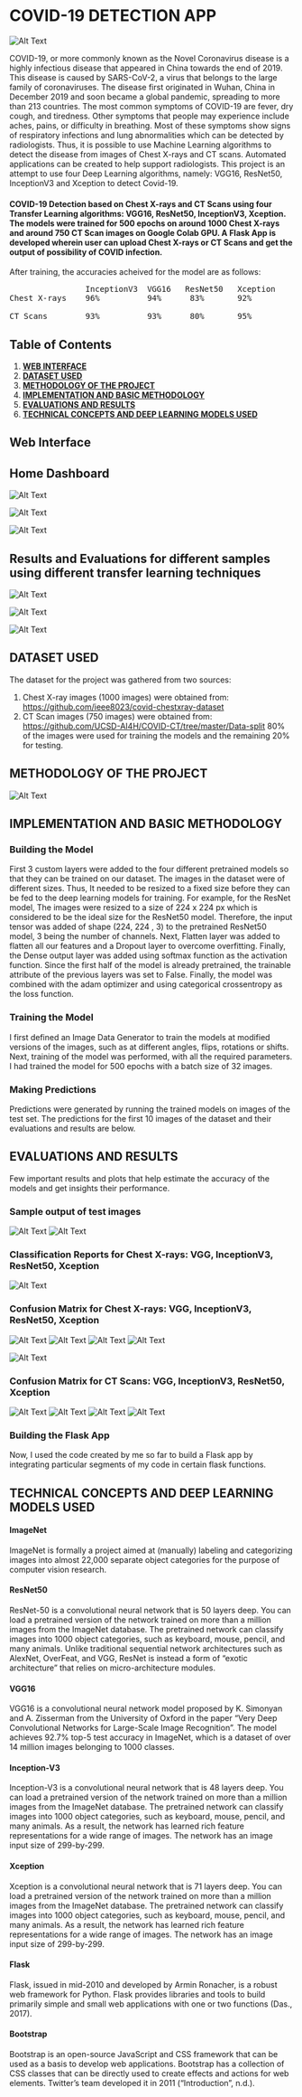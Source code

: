 # COVID-19 DETECTION APP

![Alt Text](/screenshots/mask.png)

COVID-19, or more commonly known as the Novel Coronavirus disease is a highly infectious disease that appeared in China towards the end of 2019. This disease is caused by SARS-CoV-2, a virus that belongs to the large family of coronaviruses. The disease first originated in Wuhan, China in December 2019 and soon became a global pandemic, spreading to more than 213 countries.
The most common symptoms of COVID-19 are fever, dry cough, and tiredness. Other symptoms that people may experience include aches, pains, or difficulty in breathing. Most of these symptoms show signs of respiratory infections and lung abnormalities which can be detected by radiologists.
Thus, it is possible to use Machine Learning algorithms to detect the disease from images of Chest X-rays and CT scans. Automated applications can be created to help support radiologists. 
This project is an attempt to use four Deep Learning algorithms, namely: VGG16, ResNet50, InceptionV3 and Xception to detect Covid-19. 

#### COVID-19 Detection based on Chest X-rays and CT Scans using four Transfer Learning algorithms: VGG16, ResNet50, InceptionV3, Xception. The models were trained for 500 epochs on around 1000 Chest X-rays and around 750 CT Scan images on Google Colab GPU. A Flask App is developed wherein user can upload Chest X-rays or CT Scans and get the output of possibility of COVID infection.

After training, the accuracies acheived for the model are as follows:
<pre>
                InceptionV3  VGG16   ResNet50   Xception
Chest X-rays    96%          94%      83%       92%

CT Scans        93%          93%      80%       95%
</pre>

## Table of Contents
1. [**WEB INTERFACE**](#web-interface)
2. [**DATASET USED**](#dataset-used)
3. [**METHODOLOGY OF THE PROJECT**](#methodology-of-the-project)
4. [**IMPLEMENTATION AND BASIC METHODOLOGY**](#implementation-and-basic-methodology)
5. [**EVALUATIONS AND RESULTS**](#evaluations-and-results)
6. [**TECHNICAL CONCEPTS AND DEEP LEARNING MODELS USED**](#technical-concepts-and-deep-learning-models-used)


## Web Interface

## Home Dashboard 

![Alt Text](/screenshots/SS1.PNG)




![Alt Text](/screenshots/SS2.PNG)




![Alt Text](/screenshots/SS3.PNG)



## Results and Evaluations for different samples using different transfer learning techniques

![Alt Text](/screenshots/SS4.PNG)



![Alt Text](/screenshots/SS5.PNG)



![Alt Text](/screenshots/SS6.PNG)

## DATASET USED

The dataset for the project was gathered from two sources:

1) Chest X-ray images (1000 images) were obtained from: https://github.com/ieee8023/covid-chestxray-dataset
2) CT Scan images (750 images) were obtained from: https://github.com/UCSD-AI4H/COVID-CT/tree/master/Data-split 80% of the images were used for training the models and the remaining 20% for testing.


## METHODOLOGY OF THE PROJECT 

![Alt Text](/screenshots/Methodology.png)


## IMPLEMENTATION AND BASIC METHODOLOGY

### Building the Model
First 3 custom layers were added to the four different pretrained models so that they can be trained on our dataset. 
The images in the dataset were of different sizes. Thus, It needed to be resized to a fixed size before they can be fed to the deep learning models for training. For example, for the ResNet model, The images were resized to a size of 224 x 224 px which is considered to be the ideal size for the ResNet50 model. Therefore, the input tensor was added of shape (224, 224 , 3) to the pretrained ResNet50 model, 3 being the number of channels.
Next, Flatten layer was added to flatten all our features and a Dropout layer to overcome overfitting. Finally, the Dense output layer was added using softmax function as the activation function. Since the first half of the model is already pretrained, the trainable attribute of the previous layers was set to False. Finally, the model was combined with the adam optimizer and using categorical crossentropy as the loss function.

### Training the Model
I first defined an Image Data Generator to train the models at modified versions of the images, such as at different angles, flips, rotations or shifts.
Next, training of the model was performed, with all the required parameters. 
I had trained the model for 500 epochs with a batch size of 32 images.

### Making Predictions
Predictions were generated by running the trained models on images of the test set. The predictions for the first 10 images of the dataset and their evaluations and results are below.

## EVALUATIONS AND RESULTS
Few important results and plots that help estimate the accuracy of the models and get insights their performance.

### Sample output of test images
![Alt Text](/screenshots/sample_chest.PNG)
![Alt Text](/screenshots/sample_ct.PNG)

### Classification Reports for Chest X-rays: VGG, InceptionV3, ResNet50, Xception
![Alt Text](/screenshots/Classification_reports.PNG)

### Confusion Matrix for Chest X-rays: VGG, InceptionV3, ResNet50, Xception
![Alt Text](/screenshots/vgg_chest_cm.PNG)
![Alt Text](/screenshots/inception_chest_cm.PNG)
![Alt Text](/screenshots/resnet_chest_cm.PNG)
![Alt Text](/screenshots/xception_chest_cm.PNG)

![Alt Text](/screenshots/Classification_reports_ctscan.PNG)

### Confusion Matrix for CT Scans: VGG, InceptionV3, ResNet50, Xception
![Alt Text](/screenshots/vgg_ct_cm.PNG)
![Alt Text](/screenshots/inception_ct_cm.PNG)
![Alt Text](/screenshots/resnet_ct_cm.PNG)
![Alt Text](/screenshots/xception_ct_cm.PNG)

### Building the Flask App
Now, I used the code created by me so far to build a Flask app by integrating particular segments of my code in certain flask functions.


## TECHNICAL CONCEPTS AND DEEP LEARNING MODELS USED

#### ImageNet 
ImageNet is formally a project aimed at (manually) labeling and categorizing images into almost 22,000 separate object categories for the purpose of computer vision research.

#### ResNet50 
ResNet-50 is a convolutional neural network that is 50 layers deep. You can load a pretrained version of the network trained on more than a million images from the ImageNet database. The pretrained network can classify images into 1000 object categories, such as keyboard, mouse, pencil, and many animals. Unlike traditional sequential network architectures such as AlexNet, OverFeat, and VGG, ResNet is instead a form of “exotic architecture” that relies on micro-architecture modules.

#### VGG16
VGG16 is a convolutional neural network model proposed by K. Simonyan and A. Zisserman from the University of Oxford in the paper “Very Deep Convolutional Networks for Large-Scale Image Recognition”. The model achieves 92.7% top-5 test accuracy in ImageNet, which is a dataset of over 14 million images belonging to 1000 classes.

#### Inception-V3
Inception-V3 is a convolutional neural network that is 48 layers deep. You can load a pretrained version of the network trained on more than a million images from the ImageNet database. The pretrained network can classify images into 1000 object categories, such as keyboard, mouse, pencil, and many animals. As a result, the network has learned rich feature representations for a wide range of images. The network has an image input size of 299-by-299.

#### Xception
Xception is a convolutional neural network that is 71 layers deep. You can load a pretrained version of the network trained on more than a million images from the ImageNet database. The pretrained network can classify images into 1000 object categories, such as keyboard, mouse, pencil, and many animals. As a result, the network has learned rich feature representations for a wide range of images. The network has an image input size of 299-by-299.

#### Flask 
Flask, issued in mid-2010 and developed by Armin Ronacher, is a robust web framework for Python. Flask provides libraries and tools to build primarily simple and small web applications with one or two functions (Das., 2017). 

#### Bootstrap 
Bootstrap is an open-source JavaScript and CSS framework that can be used as a basis to develop web applications. Bootstrap has a collection of CSS classes that can be directly used to create effects and actions for web elements. Twitter’s team developed it in 2011 (“Introduction”, n.d.).
